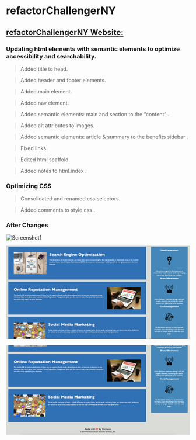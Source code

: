 # refactorChallengerNY

## [refactorChallengerNY Website:](https://maddnty.github.io/refactorChallengerNY/)

### Updating html elements with semantic elements to optimize accessibility and searchability.


>Added title to head.

>Added header and footer elements.

>Added main element.

>Added nav element.

>Added semantic elements: main and section to the “content” .

>Added alt attributes to images.

>Added semantic elements: article & summary to the benefits sidebar .

>Fixed links.

>Edited html scaffold.

>Added notes to html.index .


### Optimizing CSS

>Consolidated and renamed css selectors.

>Added comments to style.css . 

### After Changes 

![Screenshot1](./assets/images/post-screenshot/SS1.png)

![Screenshot2](./assets/images/post-screenshot/SS2.png)

![Screenshot3](./assets/images/post-screenshot/SS3.png)